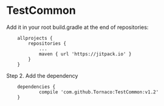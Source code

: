 # TestCommon

Add it in your root build.gradle at the end of repositories:

```
	allprojects {
		repositories {
			...
			maven { url 'https://jitpack.io' }
		}
	}
  ```

Step 2. Add the dependency

```
	dependencies {
	        compile 'com.github.Tornaco:TestCommon:v1.2'
	}
```
